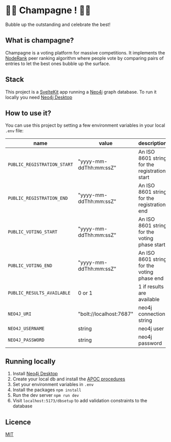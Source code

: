 # 🥂🍾 Champagne ! 🍾🥂

Bubble up the outstanding and celebrate the best!

## What is champagne?

Champagne is a voting platform for massive competitions. It implements the [NodeRank](https://github.com/fcrozatier/NodeRank) peer ranking algorithm where people vote by comparing pairs of entries to let the best ones bubble up the surface.

## Stack

This project is a [SvelteKit](https://kit.svelte.dev/) app running a [Neo4j](https://neo4j.com/) graph database. To run it locally you need [Neo4j Desktop](https://neo4j.com/developer/neo4j-desktop/?ref=product)

## How to use it?

You can use this project by setting a few environment variables in your local `.env` file:

| name                        | value                   | description                                   |
| --------------------------- | ----------------------- | --------------------------------------------- |
| `PUBLIC_REGISTRATION_START` | "yyyy-mm-ddThh:mm:ssZ"  | An ISO 8601 string for the registration start |
| `PUBLIC_REGISTRATION_END`   | "yyyy-mm-ddThh:mm:ssZ"  | An ISO 8601 string for the registration end   |
| `PUBLIC_VOTING_START`       | "yyyy-mm-ddThh:mm:ssZ"  | An ISO 8601 string for the voting phase start |
| `PUBLIC_VOTING_END`         | "yyyy-mm-ddThh:mm:ssZ"  | An ISO 8601 string for the voting phase end   |
| `PUBLIC_RESULTS_AVAILABLE`  | 0 or 1                  | 1 if results are available                    |
| `NEO4J_URI`                 | "bolt://localhost:7687" | neo4j connection string                       |
| `NEO4J_USERNAME`            | string                  | neo4j user                                    |
| `NEO4J_PASSWORD`            | string                  | neo4j password                                |

## Running locally

1. Install [Neo4j Desktop](https://neo4j.com/developer/neo4j-desktop/?ref=product)
1. Create your local db and install the [APOC procedures](https://neo4j.com/docs/apoc/5/installation/#apoc)
1. Set your environment variables in `.env`
1. Install the packages `npm install`
1. Run the dev server `npm run dev`
1. Visit `localhost:5173/dbsetup` to add validation constraints to the database

## Licence

[MIT](/LICENCE)
